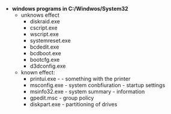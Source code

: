 + **windows programs in C:/Windwos/System32**
  + unknows effect
    + diskraid.exe
    + cscript.exe
    + wscript.exe
    + systemreset.exe
    + bcdedit.exe
    + bcdboot.exe
    + bootcfg.exe
    + d3dconfig.exe
  + known effect:
    + printui.exe - - something with the printer
    + msconfig.exe - system conbfiuration - startup settings
    + msinfo32.exe - system summary - information
    + gpedit.msc - group policy
    + diskpart.exe - partitioning of drives